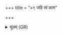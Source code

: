 +++
title = "०९ जहि त्वं काम"

+++
<details><summary>मूलम् (GR)</summary>

जहि त्वं काम मम ये सपत्ना  
अन्धा तमांस्य् अव पादयैनान् । +++(Bhatt. sapatnāndhā tamāsyava pādayaināṃ)+++  
अनिन्द्रिया अरसाः सन्तु सर्वे  
यथा न जिवात् कतमच् चनैषाम् ॥
</details>